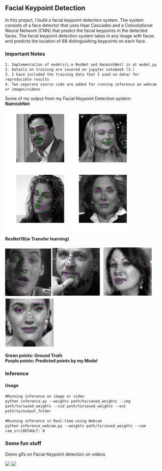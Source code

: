 ## Facial Keypoint Detection

In this project, I build a facial keypoint detection system. The system consists of a face detector that uses Haar Cascades and a Convolutional Neural Network (CNN) that predict the facial keypoints in the detected faces. The facial keypoint detection system takes in any image with faces and predicts the location of 68 distinguishing keypoints on each face.

### Important Notes
```
1. Implementation of models(i.e ResNet and NaimishNet) is at model.py
2. Details on training are covered on jupyter notebook (3.)
3. I have included the training data that I used on data/ for reproducible results
4. Two separate source code are added for running inference on webcam or images/videos 
```
Some of my output from my Facial Keypoint Detection system:</br>
**NaimishNet**
<p float="left">
  <img src="../images_gifs/face-41.png" width="200" />
  <img src="../images_gifs/face-45.png" width="200" /> 
  <img src="../images_gifs/face-43.png" width="200" />
    <img src="images_gifs/face-44.png" width="200" />
</p>

**ResNet18(w Transfer learning)**
<p float="left">
  <img src="../images_gifs/face-46.png" width="150" />
  <img src="../images_gifs/face-47.png" width="160" /> 
  <img src="../images_gifs/face-48.png" width="165" />
    <img src="../images_gifs/face-49.png" width="160" />
</p>

**Green points: Ground Truth </br>
Purple points: Predicted points by my Model**
### Inference 
#### Usage

```
#Running inference on image or video
python inference.py --weights path/to/saved_weights --img path/to/saved_weights --vid path/to/saved_weights --out path/to/output_folder

#Running inference in Real-time using Webcam
python inference_webcam.py --weights path/to/saved_weights --cam cam_src(DEFAULT: 0

```

### Some fun stuff
Demo gifs on Facial Keypoint detection on videos
<p float="left">
    <img src="../images_gifs/riho_1.gif"/>
      <img src="../images_gifs/riho_2_out.gif", width="480"/>
</p>
